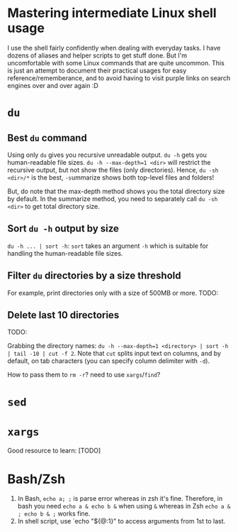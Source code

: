 # Mastering intermediate Linux shell usage

I use the shell fairly confidently when dealing with everyday tasks. I have dozens of aliases and helper scripts to get stuff done. But I'm uncomfortable with some Linux commands that are quite uncommon. This is just an attempt to document their practical usages for easy reference/rememberance, and to avoid having to visit purple links on search engines over and over again :D

# `du`

## Best `du` command

Using only `du` gives you recursive unreadable output. `du -h` gets you human-readable file sizes. `du -h --max-depth=1 <dir>` will restrict the recursive output, but not show the files (only directories). Hence, `du -sh <dir>/*` is the best, `-s`ummarize shows both top-level files and folders!

But, do note that the max-depth method shows you the total directory size by default. In the summarize method, you need to separately call `du -sh <dir>` to get total directory size.

## Sort `du -h` output by size

`du -h ... | sort -h`: `sort` takes an argument `-h` which is suitable for handling the human-readable file sizes.

## Filter `du` directories by a size threshold

For example, print directories only with a size of 500MB or more.
TODO:

## Delete last 10 directories 

TODO: 

Grabbing the directory names: `du -h --max-depth=1 <directory> | sort -h | tail -10 | cut -f 2`. Note that `cut` splits input text on columns, and by default, on tab characters (you can specify column delimiter with `-d`).

How to pass them to `rm -r`? need to use `xargs`/`find`?

# `sed`

# `xargs`

Good resource to learn: [TODO]

# Bash/Zsh

1. In Bash, `echo a; ;` is parse error whereas in zsh it's fine. Therefore, in bash you need `echo a & echo b &` when using `&` whereas in Zsh `echo a & ; echo b & ;` works fine.
2. In shell script, use `echo "${@:1}" to access arguments from 1st to last.
